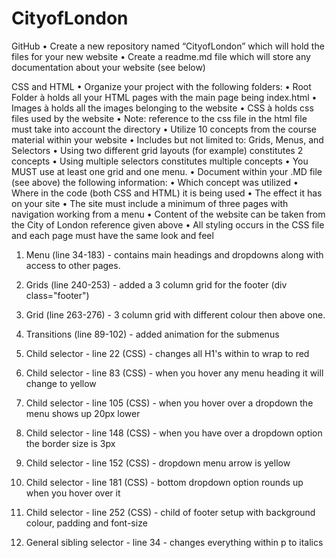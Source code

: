 ﻿# CityofLondon

GitHub
• Create a new repository named “CityofLondon” which will hold the files for your new website
• Create a readme.md file which will store any documentation about your website (see below)

CSS and HTML
• Organize your project with the following folders:
• Root Folder à holds all your HTML pages with the main page being index.html
• Images à holds all the images belonging to the website
• CSS à holds css files used by the website
• Note: reference to the css file in the html file must take into account the directory
• Utilize 10 concepts from the course material within your website
• Includes but not limited to: Grids, Menus, and Selectors
• Using two different grid layouts (for example) constitutes 2 concepts
• Using multiple selectors constitutes multiple concepts
• You MUST use at least one grid and one menu. 
• Document within your .MD file (see above) the following information:
• Which concept was utilized
• Where in the code (both CSS and HTML) it is being used
• The effect it has on your site
• The site must include a minimum of three pages with navigation working from a menu
• Content of the website can be taken from the City of London reference given above
• All styling occurs in the CSS file and each page must have the same look and feel

1. Menu (line 34-183) - contains main headings and dropdowns along with access to other pages.

2. Grids (line 240-253) - added a 3 column grid for the footer (div class="footer")

3. Grid (line 263-276) - 3 column grid with different colour then above one. 

4. Transitions (line 89-102) - added animation for the submenus

5. Child selector - line 22 (CSS) - changes all H1's within to wrap to red
                  
6. Child selector -  line 83 (CSS) - when you hover any menu heading it will change to yellow
                  
7. Child selector -  line 105 (CSS) - when you hover over a dropdown the menu shows up 20px lower 
                  
8. Child selector -  line 148 (CSS) - when you have over a dropdown option the border size is 3px

9. Child selector -  line 152 (CSS) - dropdown menu arrow is yellow
                  
10. Child selector -  line 181 (CSS) - bottom dropdown option rounds up when you hover over it

11. Child selector -  line 252 (CSS) - child of footer setup with background colour, padding and font-size

12. General sibling selector - line 34 - changes everything within p to italics
                  
